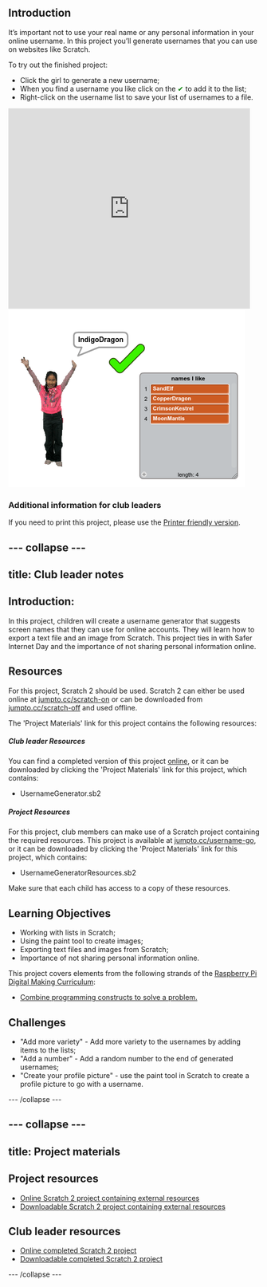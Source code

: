 ## Introduction

It’s important not to use your real name or any personal information in your online username. In this project you’ll generate usernames that you can use on websites like Scratch.

To try out the finished project:

+ Click the girl to generate a new username;
+ When you find a username you like click on the <span style="color: green;">✔</span> to add it to the list;
+ Right-click on the username list to save your list of usernames to a file.

<div class="scratch-preview">
  <iframe allowtransparency="true" width="485" height="402" src="https://scratch.mit.edu/projects/embed/138858379/?autostart=false" frameborder="0"></iframe>
  <img src="images/usernames-final.png">
</div>

### Additional information for club leaders

If you need to print this project, please use the [Printer friendly version](https://projects.raspberrypi.org/en/projects/username-generator/print).


--- collapse ---
---
title: Club leader notes
---


## Introduction:
In this project, children will create a username generator that suggests screen names that they can use for online accounts. They will learn how to export a text file and an image from Scratch. This project ties in with Safer Internet Day and the importance of not sharing personal information online.

## Resources
For this project, Scratch 2 should be used. Scratch 2 can either be used online at [jumpto.cc/scratch-on](http://jumpto.cc/scratch-on) or can be downloaded from [jumpto.cc/scratch-off](http://jumpto.cc/scratch-off) and used offline.

The 'Project Materials' link for this project contains the following resources:

##### Club leader Resources

You can find a completed version of this project <a href="http://scratch.mit.edu/projects/138858379/#editor">online</a>, or it can be downloaded by clicking the 'Project Materials' link for this project, which contains:

+ UsernameGenerator.sb2

##### Project Resources

For this project, club members can make use of a Scratch project containing the required resources. This project is available at [jumpto.cc/username-go](http://jumpto.cc/username-go), or it can be downloaded by clicking the 'Project Materials' link for this project, which contains:

+ UsernameGeneratorResources.sb2

Make sure that each child has access to a copy of these resources.

## Learning Objectives
+ Working with lists in Scratch;
+ Using the paint tool to create images;
+ Exporting text files and images from Scratch;
+ Importance of not sharing personal information online.

This project covers elements from the following strands of the [Raspberry Pi Digital Making Curriculum](http://rpf.io/curriculum):

+ [Combine programming constructs to solve a problem.](https://www.raspberrypi.org/curriculum/programming/builder)

## Challenges
+ "Add more variety" - Add more variety to the usernames by adding items to the lists;
+ "Add a number" - Add a random number to the end of generated usernames;
+ "Create your profile picture" - use the paint tool in Scratch to create a profile picture to go with a username.

--- /collapse ---


--- collapse ---
---
title: Project materials
---
## Project resources
* [Online Scratch 2 project containing external resources](http://jumpto.cc/username-go)
* [Downloadable Scratch 2 project containing external resources](resources/UsernameGeneratorResources.sb2)

## Club leader resources
* [Online completed Scratch 2 project](http://scratch.mit.edu/projects/138858379/#editor)
* [Downloadable completed Scratch 2 project](resources/UsernameGenerator.sb2)

--- /collapse ---
